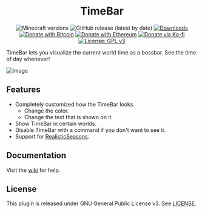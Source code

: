 <h1 align="center">TimeBar</h1>

<p align="center">
	<img src="https://img.shields.io/badge/Minecraft-1.11--1.19-orange" alt="Minecraft versions">
	<img src="https://img.shields.io/github/v/release/hyperdefined/TimeBar" alt="GitHub release (latest by date)">
	<a href="https://github.com/hyperdefined/TimeBar/releases"><img src="https://img.shields.io/github/downloads/hyperdefined/TimeBar/total?logo=github" alt="Downloads"></a>
	<a href="https://en.cryptobadges.io/donate/1F29aNKQzci3ga5LDcHHawYzFPXvELTFoL"><img src="https://en.cryptobadges.io/badge/micro/1F29aNKQzci3ga5LDcHHawYzFPXvELTFoL" alt="Donate with Bitcoin"></a>
	<a href="https://en.cryptobadges.io/donate/0xF3b4e87E4c11f586949ca8740eD33A1e473F924c"><img src="https://en.cryptobadges.io/badge/micro/0xF3b4e87E4c11f586949ca8740eD33A1e473F924c" alt="Donate with Ethereum"></a>
	<a href="https://ko-fi.com/hyperdefined"><img src="https://img.shields.io/badge/Donate-Ko--fi-red" alt="Donate via Ko-fi"></a>
	<a href="https://www.gnu.org/licenses/gpl-3.0"><img src="https://img.shields.io/badge/License-GPLv3-blue.svg" alt="License: GPL v3"></a>
</p>

TimeBar lets you visualize the current world time as a bossbar. See the time of day whenever!

![Image](https://raw.githubusercontent.com/hyperdefined/TimeBar/master/example.gif)

## Features
* Completely customized how the TimeBar looks.
  * Change the color.
  * Change the text that is shown on it.  
* Show TimeBar in certain worlds.
* Disable TimeBar with a command if you don't want to see it.
* Support for [RealisticSeasons](https://www.spigotmc.org/resources/93275/).

## Documentation
Visit the [wiki](https://github.com/hyperdefined/TimeBar/wiki) for help.

## License
This plugin is released under GNU General Public License v3. See [LICENSE](https://github.com/hyperdefined/TimeBar/blob/master/LICENSE).
